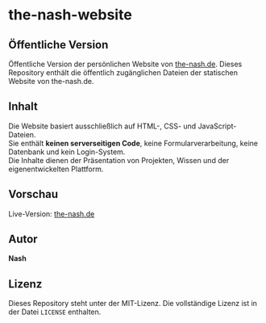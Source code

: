 # the-nash-website

## Öffentliche Version

Öffentliche Version der persönlichen Website von [the-nash.de](https://the-nash.de).
Dieses Repository enthält die öffentlich zugänglichen Dateien der statischen Website von the-nash.de.

## Inhalt

Die Website basiert ausschließlich auf HTML-, CSS- und JavaScript-Dateien.  
Sie enthält **keinen serverseitigen Code**, keine Formularverarbeitung, keine Datenbank und kein Login-System.  
Die Inhalte dienen der Präsentation von Projekten, Wissen und der eigenentwickelten Plattform.

## Vorschau

Live-Version: [the-nash.de](https://the-nash.de)

## Autor

**Nash**

## Lizenz

Dieses Repository steht unter der MIT-Lizenz.
Die vollständige Lizenz ist in der Datei `LICENSE` enthalten.

